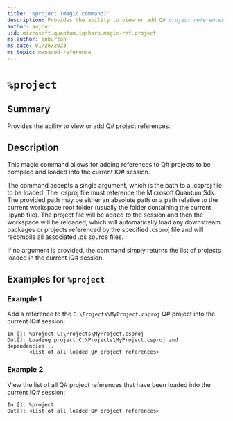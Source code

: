 ```yaml
---
title: '%project (magic command)'
description: Provides the ability to view or add Q# project references.
author: anjbur
uid: microsoft.quantum.iqsharp.magic-ref.project
ms.author: anburton
ms.date: 01/26/2023
ms.topic: managed-reference
---
```


<!--
    NB: This file has been automatically generated from Microsoft.Quantum.IQSharp.Jupyter.dll,
        please do not manually edit it.

    [DEBUG] JSON source:
        {"Name": "%project", "Documentation": {"Summary": "Provides the ability to view or add Q# project references.", "Full": null, "Description": "\r\nThis magic command allows for adding references to Q# projects to be compiled and loaded\r\ninto the current IQ# session.\r\n\r\nThe command accepts a single argument, which is the path to a .csproj file to be loaded.\r\nThe .csproj file must reference the Microsoft.Quantum.Sdk. The provided path may be either\r\nan absolute path or a path relative to the current workspace root folder (usually the\r\nfolder containing the current .ipynb file). The project file will be added to the session\r\nand then the workspace will be reloaded, which will automatically load any downstream\r\npackages or projects referenced by the specified .csproj file and will recompile all\r\nassociated .qs source files.\r\n\r\nIf no argument is provided, the command simply returns the list of projects loaded in\r\nthe current IQ# session.\r\n                ", "Remarks": null, "Examples": ["\r\nAdd a reference to the `C:\\Projects\\MyProject.csproj` Q# project into the current IQ# session:\r\n```\r\nIn []: %project C:\\Projects\\MyProject.csproj\r\nOut[]: Loading project C:\\Projects\\MyProject.csproj and dependencies...\r\n       <list of all loaded Q# project references>\r\n```\r\n                    ", "\r\nView the list of all Q# project references that have been loaded into the current IQ# session:\r\n```\r\nIn []: %project\r\nOut[]: <list of all loaded Q# project references>\r\n```\r\n                    "], "SeeAlso": null}, "AssemblyName": "Microsoft.Quantum.IQSharp.Jupyter"}
-->

# `%project`

## Summary

Provides the ability to view or add Q# project references.

## Description

This magic command allows for adding references to Q# projects to be compiled and loaded
into the current IQ# session.

The command accepts a single argument, which is the path to a .csproj file to be loaded.
The .csproj file must reference the Microsoft.Quantum.Sdk. The provided path may be either
an absolute path or a path relative to the current workspace root folder (usually the
folder containing the current .ipynb file). The project file will be added to the session
and then the workspace will be reloaded, which will automatically load any downstream
packages or projects referenced by the specified .csproj file and will recompile all
associated .qs source files.

If no argument is provided, the command simply returns the list of projects loaded in
the current IQ# session.

## Examples for `%project`

### Example 1

Add a reference to the `C:\Projects\MyProject.csproj` Q# project into the current IQ# session:
```
In []: %project C:\Projects\MyProject.csproj
Out[]: Loading project C:\Projects\MyProject.csproj and dependencies...
       <list of all loaded Q# project references>
```

### Example 2

View the list of all Q# project references that have been loaded into the current IQ# session:
```
In []: %project
Out[]: <list of all loaded Q# project references>
```
